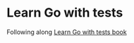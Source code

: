 # Learn Go with tests
Following along [Learn Go with tests book](https://quii.gitbook.io/learn-go-with-tests/)
